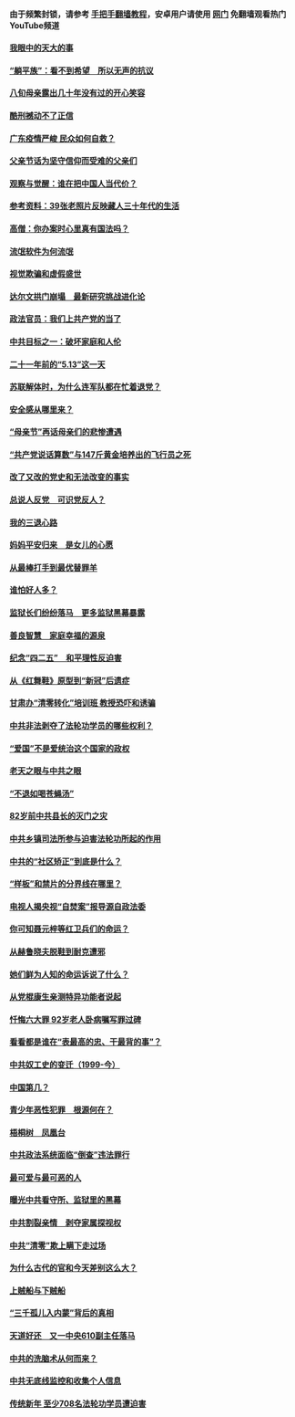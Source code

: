 #### 由于频繁封锁，请参考 [手把手翻墙教程](https://github.com/gfw-breaker/guides/wiki/)，安卓用户请使用 [网门](https://github.com/gfw-breaker/nogfw/blob/master/dl.md?t=07041500) 免翻墙观看热门YouTube频道 

#### [我眼中的天大的事](../pages/19/427619.md?t=07041500) 

#### [“躺平族”：看不到希望　所以无声的抗议](../pages/19/427464.md?t=07041500) 

#### [八旬母亲露出几十年没有过的开心笑容](../pages/19/427429.md?t=07041500) 

#### [酷刑撼动不了正信](../pages/19/427414.md?t=07041500) 

#### [广东疫情严峻 民众如何自救？](../pages/19/427311.md?t=07041500) 

#### [父亲节话为坚守信仰而受难的父亲们](../pages/19/427033.md?t=07041500) 

#### [观察与觉醒：谁在把中国人当代价？](../pages/19/426987.md?t=07041500) 

#### [参考资料：39张老照片反映藏人三十年代的生活](../pages/19/426471.md?t=07041500) 

#### [高僧：你办案时心里真有国法吗？](../pages/19/426530.md?t=07041500) 

#### [流氓软件为何流氓](../pages/19/426531.md?t=07041500) 

#### [视觉欺骗和虚假盛世](../pages/19/426443.md?t=07041500) 

#### [达尔文拱门崩塌　最新研究挑战进化论](../pages/19/426009.md?t=07041500) 

#### [政法官员：我们上共产党的当了](../pages/19/425351.md?t=07041500) 

#### [中共目标之一：破坏家庭和人伦](../pages/19/424454.md?t=07041500) 

#### [二十一年前的“5.13”这一天](../pages/19/424814.md?t=07041500) 

#### [苏联解体时，为什么连军队都在忙着退党？](../pages/19/424335.md?t=07041500) 

#### [安全感从哪里来？](../pages/19/424336.md?t=07041500) 

#### [“母亲节”再话母亲们的悲惨遭遇](../pages/19/424234.md?t=07041500) 

#### [“共产党说话算数”与147斤黄金培养出的飞行员之死](../pages/19/424115.md?t=07041500) 

#### [改了又改的党史和无法改变的事实](../pages/19/424037.md?t=07041500) 

#### [总说人反党　可识党反人？](../pages/19/423820.md?t=07041500) 

#### [我的三退心路](../pages/19/423876.md?t=07041500) 

#### [妈妈平安归来　是女儿的心愿](../pages/19/423947.md?t=07041500) 

#### [从最棒打手到最优替罪羊](../pages/19/423819.md?t=07041500) 

#### [谁怕好人多？](../pages/19/423774.md?t=07041500) 

#### [监狱长们纷纷落马　更多监狱黑幕暴露](../pages/19/423787.md?t=07041500) 

#### [善良智慧　家庭幸福的源泉](../pages/19/423632.md?t=07041500) 

#### [纪念“四二五”　和平理性反迫害](../pages/19/423660.md?t=07041500) 

#### [从《红舞鞋》原型到“新冠”后遗症](../pages/19/423509.md?t=07041500) 

#### [甘肃办“清零转化”培训班 教授恐吓和诱骗](../pages/19/423498.md?t=07041500) 

#### [中共非法剥夺了法轮功学员的哪些权利？](../pages/19/423392.md?t=07041500) 

#### [“爱国”不是爱统治这个国家的政权](../pages/19/423029.md?t=07041500) 

#### [老天之眼与中共之眼](../pages/19/423378.md?t=07041500) 

#### [“不退如喝苍蝇汤”](../pages/19/423287.md?t=07041500) 

#### [82岁前中共县长的灭门之灾](../pages/19/423055.md?t=07041500) 

#### [中共乡镇司法所参与迫害法轮功所起的作用](../pages/19/423064.md?t=07041500) 

#### [中共的“社区矫正”到底是什么？](../pages/19/422870.md?t=07041500) 

#### [“样板”和禁片的分界线在哪里？](../pages/19/422704.md?t=07041500) 

#### [电视人揭央视“自焚案”报导源自政法委](../pages/19/422770.md?t=07041500) 

#### [你可知聂元梓等红卫兵们的命运？](../pages/19/422848.md?t=07041500) 

#### [从赫鲁晓夫脱鞋到耐克遭邪](../pages/19/422826.md?t=07041500) 

#### [她们鲜为人知的命运诉说了什么？](../pages/19/422754.md?t=07041500) 

#### [从党棍康生亲测特异功能者说起](../pages/19/422657.md?t=07041500) 

#### [忏悔六大罪 92岁老人卧病嘱写罪过碑](../pages/19/422750.md?t=07041500) 

#### [看看都是谁在“表最高的忠、干最背的事”？](../pages/19/422703.md?t=07041500) 

#### [中共奴工史的变迁（1999-今）](../pages/19/422656.md?t=07041500) 

#### [中国第几？](../pages/19/422496.md?t=07041500) 

#### [青少年恶性犯罪　根源何在？](../pages/19/422449.md?t=07041500) 

#### [梧桐树　凤凰台](../pages/19/422442.md?t=07041500) 

#### [中共政法系统面临“倒查”违法罪行](../pages/19/422497.md?t=07041500) 

#### [最可爱与最可恶的人](../pages/19/422448.md?t=07041500) 

#### [曝光中共看守所、监狱里的黑幕](../pages/19/422390.md?t=07041500) 

#### [中共割裂亲情　剥夺家属探视权](../pages/19/422364.md?t=07041500) 

#### [中共“清零”欺上瞒下走过场](../pages/19/422306.md?t=07041500) 

#### [为什么古代的官和今天差别这么大？](../pages/19/422228.md?t=07041500) 

#### [上贼船与下贼船](../pages/19/422276.md?t=07041500) 

#### [“三千孤儿入内蒙”背后的真相](../pages/19/422229.md?t=07041500) 

#### [天道好还　又一中央610副主任落马](../pages/19/422155.md?t=07041500) 

#### [中共的洗脑术从何而来？](../pages/19/422154.md?t=07041500) 

#### [中共无底线监控和收集个人信息](../pages/19/422039.md?t=07041500) 

#### [传统新年 至少708名法轮功学员遭迫害](../pages/19/421946.md?t=07041500) 

